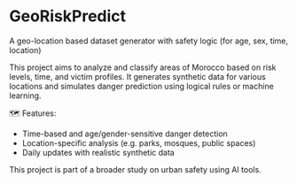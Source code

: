 # GeoRiskPredict
A geo-location based dataset generator with safety logic (for age, sex, time, location)

This project aims to analyze and classify areas of Morocco based on risk levels, time, and victim profiles. It generates synthetic data for various locations and simulates danger prediction using logical rules or machine learning.

🗺️ Features:
- Time-based and age/gender-sensitive danger detection
- Location-specific analysis (e.g. parks, mosques, public spaces)
- Daily updates with realistic synthetic data

This project is part of a broader study on urban safety using AI tools.

